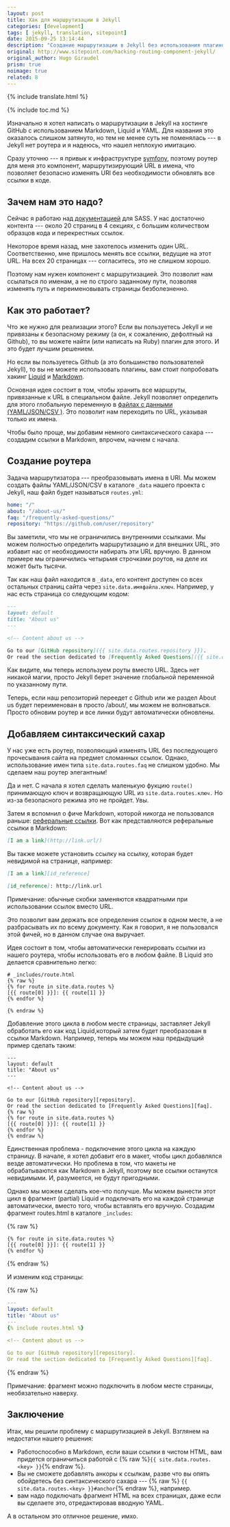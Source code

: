 ```yaml
---
layout: post
title: Хак для маршрутизации в Jekyll
categories: [development]
tags: [ jekyll, translation, sitepoint]
date: 2015-09-25 13:14:44
description: "Создание маршрутизации в Jekyll без использования плагинов, с помощью файлов с данными и markdown."
original: http://www.sitepoint.com/hacking-routing-component-jekyll/
original_author: Hugo Giraudel
prism: true
noimage: true
related: 8
---
```

{% include translate.html %}

{% include toc.md %}

Изначально я хотел написать о маршрутизации в Jekyll на хостинге  GitHub с использованием  Markdown, Liquid и YAML. Для названия это оказалось слишком затянуто, но тем не менее суть не поменялась --- в Jekyll нет роутера и я надеюсь, что нашел неплохую имитацию.

Сразу уточню --- я привык к инфраструктуре [symfony](http://symfony.com/), поэтому роутер для меня это компонент, маршрутизирующий URL в имена, что позволяет безопасно изменять URl без необходимости обновлять все ссылки в коде.


## Зачем нам это надо?


Сейчас я работаю над [документацией](http://sassdoc.com/) для SASS. У нас достаточно контента --- около 20 страниц в 4 секциях, с большим количеством образцов кода и перекрестных ссылок.

Некоторое время назад, мне захотелось изменить один URL. Соответственно, мне пришлось менять все ссылки, ведущие на этот URL. На всех 20 страницах --- согласитесь, это не слишком хорошо.

Поэтому нам нужен компонент с маршрутизацией. Это позволит нам ссылаться по именам, а не по строго заданному пути, позволяя изменять путь и переименовывать  страницы безболезненно.

## Как это работает?

Что же нужно для реализации этого? Если вы пользуетесь Jekyll и не привязаны к безопасному режиму (а он, к сожалению, дефолтный на Github), то вы можете найти (или написать на Ruby) плагин для этого. И это будет лучшим решением.

Но если вы пользуетесь Github (а это большинство пользователей Jekyll), то вы не можете использовать  плагины, вам стоит попробовать хакинг [Liquid](http://docs.shopify.com/themes/liquid-documentation/basics) и [Markdown](http://daringfireball.net/projects/markdown/).

Основная идея состоит в том, чтобы хранить все маршруты, привязанные к URL в специальном файле. Jekyll позволяет определить для этого глобальную переменную в [файлах с данными (YAML/JSON/CSV )](/documentation/14_data_files.html). Это позволит нам переходить по URL, указывая только их имена.

Чтобы было проще, мы добавим немного синтаксического сахара --- создадим ссылки в Markdown, впрочем, начнем с начала.


## Создание роутера

Задача маршрутизатора --- преобразовывать имена в URl. Мы можем создать файлы YAML/JSON/CSV в каталоге `_data`  нашего проекта с Jekyll, наш файл будет называться `routes.yml`:

```yaml
home: "/"
about: "/about-us/"
faq: "/frequently-asked-questions/"
repository: "https://github.com/user/repository"
```

Вы заметили, что мы не ограничились внутренними ссылками. Мы можем полностью определить маршрутизацию и для внешних URL, это избавит нас от необходимости набирать эти URL вручную. В данном примере мы ограничились четырьмя строчками роутов, на деле их может быть тысячи.

Так как наш файл находится в `_data`, его контент доступен со всех остальных страниц сайта через `site.data.имяфайла.ключ`. Например, у нас есть страница со следующим кодом:

```markdown
---
layout: default
title: "About us"
---

<!-- Content about us -->

Go to our [GitHub repository]({{ site.data.routes.repository }}).
Or read the section dedicated to [Frequently Asked Questions]({{ site.data.routes.faq }}).
```

Как видите, мы теперь используем роуты вместо URL. Здесь нет никакой магии, просто Jekyll берет значение глобальной переменной по указанному пути.

Теперь, если наш репозиторий переедет с Github или же раздел About us будет переименован в  просто /about/, мы можем не волноваться. Просто обновим роутер и все линки будут автоматически обновлены.


## Добавляем синтаксический сахар

У нас уже есть роутер, позволяющий изменять URL без последующего прочесывания сайта на предмет сломанных ссылок. Однако, использование имен типа `site.data.routes.faq` не слишком удобно. Мы сделаем наш роутер элегантным!

Да и нет. С начала я хотел сделать маленькую фукцию `route()` принимающую ключ и возвращающую URL из `site.data.routes.ключ.` Но из-за безопасного режима это не пройдет. Увы.

Затем я вспомнил о фиче Markdown, которой никогда не пользовался раньше: [реферальные ссылки](http://daringfireball.net/projects/markdown/syntax#link). Вот как представляются реферальные ссылки в Markdown:

```markdown
[I am a link](http://link.url/)
```

Вы также можете установить ссылку на ссылку, которая будет невидимой на странице, например:

```markdown
[I am a link][id_reference]

​[id_reference]: http://link.url
```

Примечание: обычные скобки заменяются квадратными при использовании ссылок вместо URL.

Это позволит вам держать все определения ссылок в одном месте, а не разбрасывать их по всему документу. Как я говорил, я не пользовался этой фичей, но в данном случае она выручает.

Идея состоит в том, чтобы автоматически генерировать ссылки из нашего роутера, чтобы использовать его в любом файле. В Liquid это делается сравнительно легко:


```liquid
# _includes/route.html
{% raw %}
{% for route in site.data.routes %}
[{{ route[0] }}]: {{ route[1] }}
{% endfor %}

{% endraw %}
```

Добавление этого цикла в любом месте страницы, заставляет Jekyll обработать его как код Liquid,который затем будет преобразован в ссылки Markdown. Например, теперь мы можем наш предыдущий пример сделать таким:


```liquid
---
layout: default
title: "About us"
---

<!-- Content about us -->

Go to our [GitHub repository][repository].
Or read the section dedicated to [Frequently Asked Questions][faq].
{% raw %}
{% for route in site.data.routes %}
[{{ route[0] }}]: {{ route[1] }}
{% endfor %}
{% endraw %}
```


Единственная проблема - подключение этого цикла на каждую страницу.  В начале, я хотел добавит его в макет, чтобы цикл добавлялся везде автоматически. Но проблема в том, что макеты не обрабатываются как Markdown в Jekyll, поэтому все ссылки останутся невидимыми. И, разумеется, не будут пригодными.

Однако мы можем сделать кое-что получше. Мы можем вынести этот цикл в фрагмент (partial)  Liquid  и подключать его на каждой странице автоматически, вместо того, чтобы вставлять его вручную. Создадим фрагмент routes.html в каталоге `_includes`:

{% raw %}
```liquid
{% for route in site.data.routes %}
[{{ route[0] }}]: {{ route[1] }}
{% endfor %}
```
{% endraw %}

И изменим код страницы:

{% raw %}
```yaml
---
layout: default
title: "About us"
---
{% include routes.html %}

<!-- Content about us -->

Go to our [GitHub repository][repository].
Or read the section dedicated to [Frequently Asked Questions][faq].
```
{% endraw %}

Примечание: фрагмент можно подключить в любом месте страницы, необязательно наверху.


## Заключение


Итак, мы решили проблему с маршрутизацией в Jekyll. Взглянем на недостатки нашего решения:

- Работоспособно в Markdown, если ваши ссылки в чистом HTML, вам придется ограничиться работой с {% raw %}`{{ site.data.routes.<key> }}`{% endraw %}.
- Вы не сможете добавлять анкоры к ссылкам, разве что вы опять обойдетесь без синтаксического сахара --- {% raw %} `{{ site.data.routes.<key> }}#anchor`{% endraw %}, например.
- вам надо подключать фрагмент HTML  на всех страницах, даже если вы сделаете это, отредактировав вводную YAML.

А в остальном это отличное решение, имхо.
